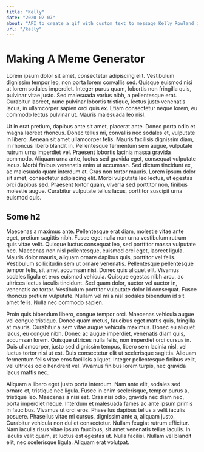 ```yaml
---
title: "Kelly"
date: "2020-02-07"
about: "API to create a gif with custom text to message Kelly Rowland in excel."
url: "/kelly"
---
```


# Making A Meme Generator #

Lorem ipsum dolor sit amet, consectetur adipiscing elit. Vestibulum dignissim tempor leo, non porta lorem convallis sed. Quisque euismod nisi at lorem sodales imperdiet. Integer purus quam, lobortis non fringilla quis, pulvinar vitae justo. Sed malesuada varius nibh, a pellentesque erat. Curabitur laoreet, nunc pulvinar lobortis tristique, lectus justo venenatis lacus, in ullamcorper sapien orci quis ex. Etiam consectetur neque lorem, eu commodo lectus pulvinar ut. Mauris malesuada leo nisl.

Ut in erat pretium, dapibus ante sit amet, placerat ante. Donec porta odio et magna laoreet rhoncus. Donec tellus mi, convallis nec sodales et, vulputate in libero. Aenean sit amet ullamcorper felis. Mauris facilisis dignissim diam, in rhoncus libero blandit in. Pellentesque fermentum sem augue, vulputate rutrum urna imperdiet vel. Praesent lobortis lacinia massa gravida commodo. Aliquam urna ante, luctus sed gravida eget, consequat vulputate lacus. Morbi finibus venenatis enim ut accumsan. Sed dictum tincidunt ex, ac malesuada quam interdum at. Cras non tortor mauris. Lorem ipsum dolor sit amet, consectetur adipiscing elit. Morbi vulputate leo lectus, ut egestas orci dapibus sed. Praesent tortor quam, viverra sed porttitor non, finibus molestie augue. Curabitur vulputate tellus lacus, porttitor suscipit urna euismod quis.

## Some h2 ##

Maecenas a maximus ante. Pellentesque erat diam, molestie vitae ante eget, pretium sagittis nibh. Fusce eget nulla non urna vestibulum rutrum quis vitae velit. Quisque luctus consequat leo, sed porttitor massa vulputate nec. Maecenas non nisl pellentesque, euismod orci eget, laoreet ligula. Mauris dolor mauris, aliquam ornare dapibus quis, porttitor vel felis. Vestibulum sollicitudin sem ut ornare venenatis. Pellentesque pellentesque tempor felis, sit amet accumsan nisi. Donec quis aliquet elit. Vivamus sodales ligula et eros euismod vehicula. Quisque egestas nibh arcu, ac ultrices lectus iaculis tincidunt. Sed quam dolor, auctor vel auctor in, venenatis ac tortor. Vestibulum porttitor vulputate dolor id consequat. Fusce rhoncus pretium vulputate. Nullam vel mi a nisl sodales bibendum id sit amet felis. Nulla nec commodo sapien.

Proin quis bibendum libero, congue tempor orci. Maecenas vehicula augue vel congue tristique. Donec quam metus, faucibus eget mattis quis, fringilla at mauris. Curabitur a sem vitae augue vehicula maximus. Donec eu aliquet lacus, eu congue nibh. Donec ac augue imperdiet, venenatis diam quis, accumsan lorem. Quisque ultrices nulla felis, non imperdiet orci cursus in. Duis ullamcorper, justo sed dignissim tempus, libero sem lacinia nisl, vel luctus tortor nisi ut est. Duis consectetur elit ut scelerisque sagittis. Aliquam fermentum felis vitae eros facilisis aliquet. Integer pellentesque finibus velit, vel ultrices odio hendrerit vel. Vivamus finibus lorem turpis, nec gravida lacus mattis nec.

Aliquam a libero eget justo porta interdum. Nam ante elit, sodales sed ornare et, tristique nec ligula. Fusce in enim scelerisque, tempor purus a, tristique leo. Maecenas a nisi est. Cras nisi odio, gravida nec diam nec, porta imperdiet neque. Interdum et malesuada fames ac ante ipsum primis in faucibus. Vivamus ut orci eros. Phasellus dapibus tellus a velit iaculis posuere. Phasellus vitae mi cursus, dignissim ante a, aliquam justo. Curabitur vehicula non dui et consectetur. Nullam feugiat rutrum efficitur. Nam iaculis risus vitae ipsum faucibus, sit amet venenatis tellus iaculis. In iaculis velit quam, at luctus est egestas ut. Nulla facilisi. Nullam vel blandit elit, nec scelerisque ligula. Aliquam erat volutpat.
